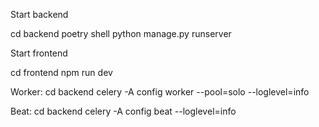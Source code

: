 Start backend

cd backend
poetry shell
python manage.py runserver

Start frontend

cd frontend
npm run dev


Worker:
cd backend
celery -A config worker --pool=solo --loglevel=info

Beat:
cd backend
celery -A config beat --loglevel=info